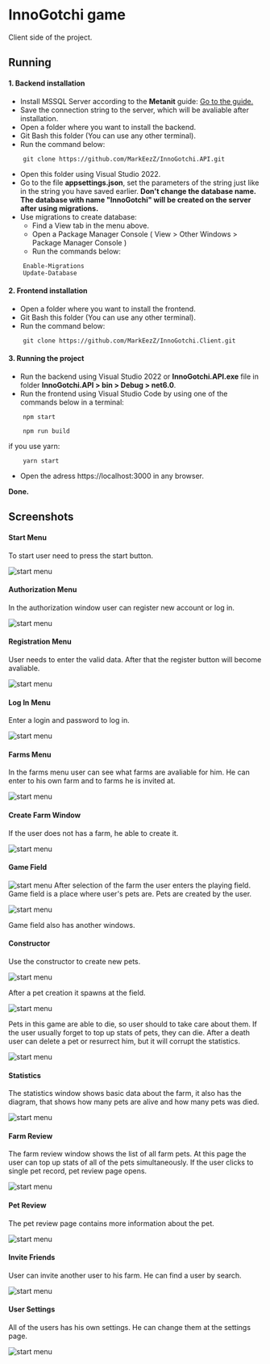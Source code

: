 # InnoGotchi game

Client side of the project.

## Running

#### 1. Backend installation

* Install MSSQL Server according to the __Metanit__ guide:
    [Go to the guide.](https://metanit.com/sql/sqlserver/1.2.php)
* Save the connection string to the server, which will be avaliable after installation.
* Open a folder where you want to install the backend.
* Git Bash this folder (You can use any other terminal).
* Run the command below:
```
    git clone https://github.com/MarkEezZ/InnoGotchi.API.git
```
* Open this folder using Visual Studio 2022.
* Go to the file __appsettings.json__, set the parameters of the string just like in the string you have saved earlier. 
__Don't change the database name. The database with name "InnoGotchi" will be created on the server after using migrations.__
* Use migrations to create database:
    * Find a View tab in the menu above.
    * Open a Package Manager Console ( View > Other Windows > Package Manager Console )
    * Run the commands below:
```
    Enable-Migrations
    Update-Database
```

#### 2. Frontend installation

* Open a folder where you want to install the frontend.
* Git Bash this folder (You can use any other terminal).
* Run the command below:
```
    git clone https://github.com/MarkEezZ/InnoGotchi.Client.git
```

#### 3. Running the project

* Run the backend using Visual Studio 2022 or __InnoGotchi.API.exe__ file in folder __InnoGotchi.API > bin > Debug > net6.0__.
* Run the frontend using Visual Studio Code by using one of the commands below in a terminal:
```
    npm start
```
```
    npm run build
```
if you use yarn:
```
    yarn start
```

* Open the adress https://localhost:3000 in any browser.

__Done.__

## Screenshots

#### Start Menu
To start user need to press the start button.

![start menu](/screenshots/start_window.png)

#### Authorization Menu
In the authorization window user can register new account or log in.

![start menu](/screenshots/auth_window.png)

#### Registration Menu
User needs to enter the valid data. After that the register button will become avaliable. 

![start menu](/screenshots/reg_window.png)

#### Log In Menu
Enter a login and password to log in.

![start menu](/screenshots/login_window.png)

#### Farms Menu
In the farms menu user can see what farms are avaliable for him. He can enter to his own farm and to farms he is invited at.

![start menu](/screenshots/farms_window.png)

#### Create Farm Window
If the user does not has a farm, he able to create it.

![start menu](/screenshots/create_farm_window.png)

#### Game Field

![start menu](/screenshots/game_field.png)
After selection of the farm the user enters the playing field. Game field is a place where user's pets are. Pets are created by the user.

![start menu](/screenshots/pets.png)

Game field also has another windows.

#### Constructor
Use the constructor to create new pets.

![start menu](/screenshots/constructor.png)

After a pet creation it spawns at the field.

![start menu](/screenshots/pets_with_swegg.png)

Pets in this game are able to die, so user should to take care about them. If the user usually forget to top up stats of pets, they can die. After a death user can delete a pet or resurrect him, but it will corrupt the statistics.

![start menu](/screenshots/pets_dead.png)

#### Statistics
The statistics window shows basic data about the farm, it also has the diagram, that shows how many pets are alive and how many pets was died.

![start menu](/screenshots/statistics_window.png)

#### Farm Review
The farm review window shows the list of all farm pets. At this page the user can top up stats of all of the pets simultaneously. If the user clicks to single pet record, pet review page opens.

![start menu](/screenshots/farm_review.png)

#### Pet Review
The pet review page contains more information about the pet.

![start menu](/screenshots/pet_review.png)

#### Invite Friends
User can invite another user to his farm. He can find a user by search.

![start menu](/screenshots/invite_friends.png)

#### User Settings
All of the users has his own settings. He can change them at the settings page.

![start menu](/screenshots/user_settings.png)
